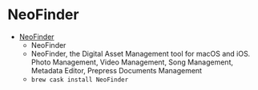 # NeoFinder
- [NeoFinder](https://www.cdfinder.de/)
  -  NeoFinder
  - NeoFinder, the Digital Asset Management tool for macOS and iOS. Photo Management, Video Management, Song Management, Metadata Editor, Prepress Documents Management
  - `brew cask install NeoFinder`
